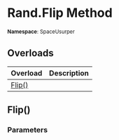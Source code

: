 # Rand.Flip Method

<small>**Namespace**: SpaceUsurper</small>

## Overloads

<div markdown="1" class="member-table">

| Overload | Description |
| :------- | ----------- |
| [Flip()](#) |  | 

</div>

## Flip()
### Parameters
